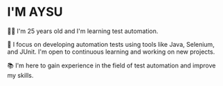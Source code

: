 # I'M AYSU

👩‍💻 I'm 25 years old and I'm learning test automation.

🚀 I focus on developing automation tests using tools like Java, Selenium, and JUnit. I'm open to continuous learning and working on new projects.

📚 I'm here to gain experience in the field of test automation and improve my skills.
